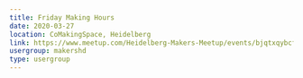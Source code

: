 ```yaml
---
title: Friday Making Hours
date: 2020-03-27
location: CoMakingSpace, Heidelberg
link: https://www.meetup.com/Heidelberg-Makers-Meetup/events/bjqtxqybcfbkc/
usergroup: makershd
type: usergroup
---
```

